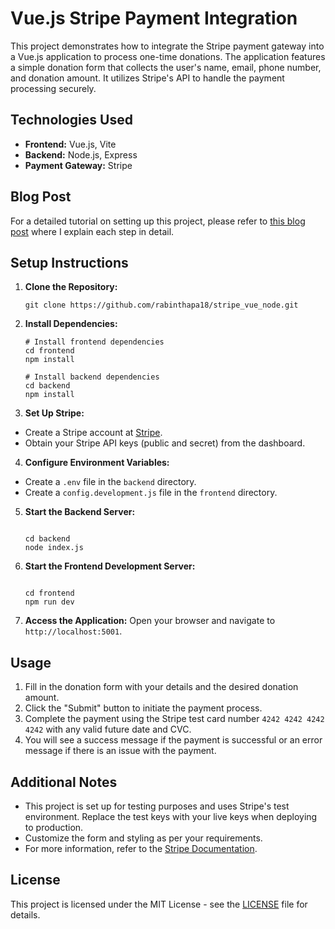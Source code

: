 # Vue.js Stripe Payment Integration

This project demonstrates how to integrate the Stripe payment gateway into a Vue.js application to process one-time donations. The application features a simple donation form that collects the user's name, email, phone number, and donation amount. It utilizes Stripe's API to handle the payment processing securely.

## Technologies Used

- **Frontend:** Vue.js, Vite
- **Backend:** Node.js, Express
- **Payment Gateway:** Stripe

## Blog Post

For a detailed tutorial on setting up this project, please refer to [this blog post](https://rabinson.hashnode.dev/seamless-payments-integrating-stripe-with-vuejs-and-nodejs) where I explain each step in detail.

## Setup Instructions

1. **Clone the Repository:**

   ```
   git clone https://github.com/rabinthapa18/stripe_vue_node.git
   ```

2. **Install Dependencies:**

   ```
   # Install frontend dependencies
   cd frontend
   npm install
   ```

   ```
   # Install backend dependencies
   cd backend
   npm install

   ```

3. **Set Up Stripe:**

- Create a Stripe account at [Stripe](https://dashboard.stripe.com/register).
- Obtain your Stripe API keys (public and secret) from the dashboard.

4. **Configure Environment Variables:**

- Create a `.env` file in the `backend` directory.
- Create a `config.development.js` file in the `frontend` directory.

5. **Start the Backend Server:**

   ```

   cd backend
   node index.js

   ```

6. **Start the Frontend Development Server:**

   ```

   cd frontend
   npm run dev

   ```

7. **Access the Application:**
   Open your browser and navigate to `http://localhost:5001`.

## Usage

1. Fill in the donation form with your details and the desired donation amount.
2. Click the "Submit" button to initiate the payment process.
3. Complete the payment using the Stripe test card number `4242 4242 4242 4242` with any valid future date and CVC.
4. You will see a success message if the payment is successful or an error message if there is an issue with the payment.

## Additional Notes

- This project is set up for testing purposes and uses Stripe's test environment. Replace the test keys with your live keys when deploying to production.
- Customize the form and styling as per your requirements.
- For more information, refer to the [Stripe Documentation](https://stripe.com/docs).

## License

This project is licensed under the MIT License - see the [LICENSE](LICENSE) file for details.
